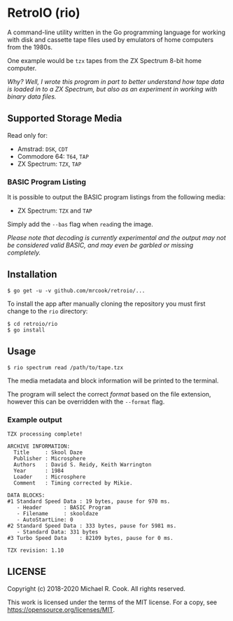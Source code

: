 # RetroIO (rio)

A command-line utility written in the Go programming language for working
with disk and cassette tape files used by emulators of home computers from
the 1980s.

One example would be `tzx` tapes from the ZX Spectrum 8-bit home computer.

_Why? Well, I wrote this program in part to better understand how tape data
is loaded in to a ZX Spectrum, but also as an experiment in working with
binary data files._


## Supported Storage Media

Read only for:

* Amstrad:      `DSK`, `CDT`
* Commodore 64: `T64`, `TAP`
* ZX Spectrum:  `TZX`, `TAP`


### BASIC Program Listing

It is possible to output the BASIC program listings from the following media:

* ZX Spectrum: `TZX` and `TAP`

Simply add the `--bas` flag when `read`ing the image.

_Please note that decoding is currently experimental and the output may not be
considered valid BASIC, and may even be garbled or missing completely._


## Installation

    $ go get -u -v github.com/mrcook/retroio/...

To install the app after manually cloning the repository you must first change to the `rio` directory:

    $ cd retroio/rio
    $ go install


## Usage

    $ rio spectrum read /path/to/tape.tzx

The media metadata and block information will be printed to the terminal.

The program will select the correct _format_ based on the file extension,
however this can be overridden with the `--format` flag.


### Example output

```
TZX processing complete!

ARCHIVE INFORMATION:
  Title     : Skool Daze
  Publisher : Microsphere
  Authors   : David S. Reidy, Keith Warrington
  Year      : 1984
  Loader    : Microsphere
  Comment   : Timing corrected by Mikie.

DATA BLOCKS:
#1 Standard Speed Data : 19 bytes, pause for 970 ms.
   - Header       : BASIC Program
   - Filename     : skooldaze
   - AutoStartLine: 0
#2 Standard Speed Data : 333 bytes, pause for 5981 ms.
   - Standard Data: 331 bytes
#3 Turbo Speed Data    : 82109 bytes, pause for 0 ms.

TZX revision: 1.10
```


## LICENSE

Copyright (c) 2018-2020 Michael R. Cook. All rights reserved.

This work is licensed under the terms of the MIT license.
For a copy, see <https://opensource.org/licenses/MIT>.
